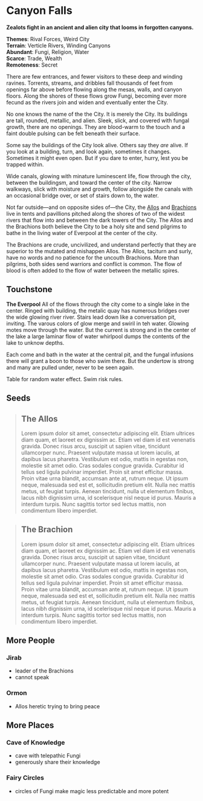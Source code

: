 Canyon Falls
============

**Zealots fight in an ancient and alien city that looms in forgotten canyons.**

**Themes**: Rival Forces, Weird City  
**Terrain**: Verticle Rivers, Winding Canyons  
**Abundant**: Fungi, Religion, Water  
**Scarce**: Trade, Wealth  
**Remoteness**: Secret  

There are few entrances, and fewer visitors to these deep and winding ravines. Torrents, streams, and dribbles fall thousands of feet from openings far above before flowing along the mesas, walls, and canyon floors. Along the shores of these flows grow Fungi, becoming ever more fecund as the rivers join and widen and eventually enter the City.

No one knows the name of the the City. It is merely the City. Its buildings are tall, rounded, metallic, and alien. Sleek, slick, and covered with fungal growth, there are no openings. They are blood-warm to the touch and a faint double pulsing can be felt beneath their surface.

Some say the buildings of the City look alive. Others say they *are* alive. If you look at a building, turn, and look again, sometimes it changes. Sometimes it might even open. But if you dare to enter, hurry, lest you be trapped within.

Wide canals, glowing with minature luminescent life, flow through the city, between the buildingsm, and toward the center of the city. Narrow walkways, slick with moisture and growth, follow alongside the canals with an occasional bridge over, or set of stairs down to, the water.

Not far outside—and on opposite sides of—the City, the [Allos](../folk/allos.md) and [Brachions](../folk/brachions.md) live in tents and pavillions pitched along the shores of two of the widest rivers that flow into and between the dark towers of the City. The Allos and the Brachions both believe the City to be a holy site and send pilgrims to bathe in the living water of Everpool at the center of the city.

The Brachions are crude, uncivilized, and understand perfectly that they are superior to the mutated and mishappen Allos. The Allos, taciturn and surly, have no words and no patience for the uncouth Brachions. More than pilgrims, both sides send warriors and conflict is common. The flow of blood is often added to the flow of water between the metallic spires.

## Touchstone

**The Everpool** All of the flows through the city come to a single lake in the center. Ringed with building, the metalic quay has numerous bridges over the wide glowing river river. Stairs lead down like a conversation pit, inviting. The varous colors of glow merge and swiril in teh water. Glowing motes move through the water. But the current is strong and in the center of the lake a large laminar flow of water whirlpool dumps the contents of the lake to unknow depths.

Each come and bath in the water at the central pit, and the fungal infusions there will grant a boon to those who swim there. But the undertow is strong and many are pulled under, never to be seen again.

Table for random water effect. Swim risk rules.

## Seeds

> ## The Allos
>
> Lorem ipsum dolor sit amet, consectetur adipiscing elit. Etiam ultrices diam quam, et laoreet ex dignissim ac. Etiam vel diam id est venenatis gravida. Donec risus arcu, suscipit ut sapien vitae, tincidunt ullamcorper nunc. Praesent vulputate massa ut lorem iaculis, at dapibus lacus pharetra. Vestibulum est odio, mattis in egestas non, molestie sit amet odio. Cras sodales congue gravida. Curabitur id tellus sed ligula pulvinar imperdiet. Proin sit amet efficitur massa. Proin vitae urna blandit, accumsan ante at, rutrum neque. Ut ipsum neque, malesuada sed est et, sollicitudin pretium elit. Nulla nec mattis metus, ut feugiat turpis. Aenean tincidunt, nulla ut elementum finibus, lacus nibh dignissim urna, id scelerisque nisl neque id purus. Mauris a interdum turpis. Nunc sagittis tortor sed lectus mattis, non condimentum libero imperdiet.

>## The Brachion
>
> Lorem ipsum dolor sit amet, consectetur adipiscing elit. Etiam ultrices diam quam, et laoreet ex dignissim ac. Etiam vel diam id est venenatis gravida. Donec risus arcu, suscipit ut sapien vitae, tincidunt ullamcorper nunc. Praesent vulputate massa ut lorem iaculis, at dapibus lacus pharetra. Vestibulum est odio, mattis in egestas non, molestie sit amet odio. Cras sodales congue gravida. Curabitur id tellus sed ligula pulvinar imperdiet. Proin sit amet efficitur massa. Proin vitae urna blandit, accumsan ante at, rutrum neque. Ut ipsum neque, malesuada sed est et, sollicitudin pretium elit. Nulla nec mattis metus, ut feugiat turpis. Aenean tincidunt, nulla ut elementum finibus, lacus nibh dignissim urna, id scelerisque nisl neque id purus. Mauris a interdum turpis. Nunc sagittis tortor sed lectus mattis, non condimentum libero imperdiet.

## More People

### Jirab
  - leader of the Brachions
  - cannot speak

### Ormon
  - Allos heretic trying to bring peace

## More Places

### Cave of Knowledge
  - cave with telepathic Fungi
  - generously share their knowledge

### Fairy Circles
  - circles of Fungi make magic less predictable and more potent

